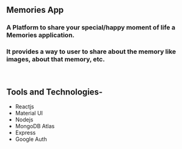 ## Memories App
### A Platform to share your special/happy moment of life a Memories application.
### It provides a way to user to share about the memory like images, about that memory, etc.

<br />

## Tools and Technologies-
- Reactjs
- Material UI
- Nodejs
- MongoDB Atlas
- Express
- Google Auth